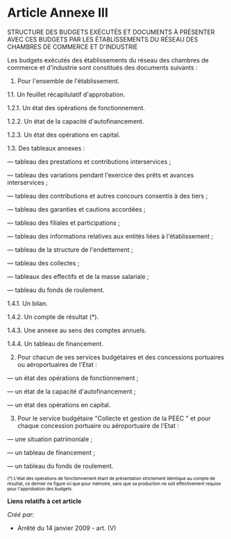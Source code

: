 # Article Annexe III

STRUCTURE DES BUDGETS EXÉCUTÉS ET DOCUMENTS À PRÉSENTER AVEC CES BUDGETS PAR LES ÉTABLISSEMENTS DU RÉSEAU DES CHAMBRES DE
COMMERCE ET D'INDUSTRIE

Les budgets exécutés des établissements du réseau des chambres de commerce et d'industrie sont constitués des documents
suivants :

1. Pour l'ensemble de l'établissement.

1.1. Un feuillet récapitulatif d'approbation.

1.2.1. Un état des opérations de fonctionnement.

1.2.2. Un état de la capacité d'autofinancement.

1.2.3. Un état des opérations en capital.

1.3. Des tableaux annexes :

― tableau des prestations et contributions interservices ;

― tableau des variations pendant l'exercice des prêts et avances interservices ;

― tableau des contributions et autres concours consentis à des tiers ;

― tableau des garanties et cautions accordées ;

― tableau des filiales et participations ;

― tableau des informations relatives aux entités liées à l'établissement ;

― tableau de la structure de l'endettement ;

― tableau des collectes ;

― tableaux des effectifs et de la masse salariale ;

― tableau du fonds de roulement.

1.4.1. Un bilan.

1.4.2. Un compte de résultat (*).

1.4.3. Une annexe au sens des comptes annuels.

1.4.4. Un tableau de financement.

2. Pour chacun de ses services budgétaires et des concessions portuaires ou aéroportuaires de l'Etat :

― un état des opérations de fonctionnement ;

― un état de la capacité d'autofinancement ;

― un état des opérations en capital.

3. Pour le service budgétaire "Collecte et gestion de la PEEC " et pour chaque concession portuaire ou aéroportuaire de
l'Etat :

― une situation patrimoniale ;

― un tableau de financement ;

― un tableau du fonds de roulement.

<font color="#808080" size="1">
  <font size="1" color="#000000"> (*) L'état des opérations de fonctionnement étant de présentation strictement identique au
compte de résultat, ce dernier ne figure ici que pour mémoire, sans que sa production ne soit effectivement requise pour
l'approbation des budgets.</font>
</font>

**Liens relatifs à cet article**

_Créé par_:

  - Arrêté du 14 janvier 2009 - art. (V)
